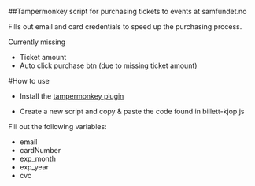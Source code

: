 ##Tampermonkey script for purchasing tickets to events at samfundet.no

Fills out email and card credentials to speed up the purchasing process.

Currently missing
- Ticket amount
- Auto click purchase btn (due to missing ticket amount)


#How to use

- Install the [tampermonkey plugin](https://www.tampermonkey.net/)

- Create a new script and copy & paste the code found in billett-kjop.js

Fill out the following variables:
- email
- cardNumber
- exp_month
- exp_year
- cvc
